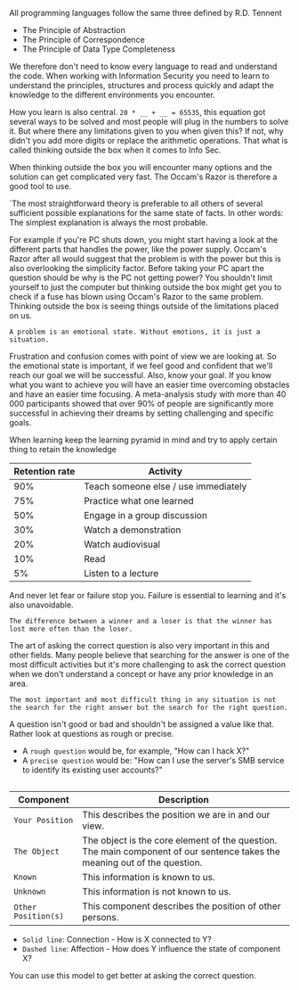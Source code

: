 All programming languages follow the same three defined by R.D. Tennent
- The Principle of Abstraction
- The Principle of Correspondence
- The Principle of Data Type Completeness

We therefore don't need to know every language to read and understand the code. When working with Information Security you need to learn to understand the principles, structures and process quickly and adapt the knowledge to the different environments you encounter.

How you learn is also central. `20 * __ + __ = 65535`, this equation got several ways to be solved and most people will plug in the numbers to solve it. But where there any limitations given to you when given this? If not, why didn't you add more digits or replace the arithmetic operations. That what is called thinking outside the box when it comes to Info Sec.

When thinking outside the box you will encounter many options and the solution can get complicated very fast. The Occam's Razor is therefore a good tool to use.

`The most straightforward theory is preferable to all others of several sufficient possible explanations for the same state of facts. In other words: The simplest explanation is always the most probable.

For example if you're PC shuts down, you might start having a look at the different parts that handles the power, like the power supply. Occam's Razor after all would suggest that the problem is with the power but this is also overlooking the simplicity factor. Before taking your PC apart the question should be why is the PC not getting power? You shouldn't limit yourself to just the computer but thinking outside the box might get you to check if a fuse has blown using Occam's Razor to the same problem. Thinking outside the box is seeing things outside of the limitations placed on us. 

`A problem is an emotional state. Without emotions, it is just a situation.`

Frustration and confusion comes with point of view we are looking at. So the emotional state is important, if we feel good and confident that we'll reach our goal we will be successful. Also, know your goal. If you know what you want to achieve you will have an easier time overcoming obstacles and have an easier time focusing. A meta-analysis study with more than 40 000 participants showed that over 90% of people are significantly more successful in achieving their dreams by setting challenging and specific goals. 

When learning keep the learning pyramid in mind and try to apply certain thing to retain the knowledge

| Retention rate | Activity                             |
| -------------- | ------------------------------------ |
| 90%            | Teach someone else / use immediately |
| 75%            | Practice what one learned            |
| 50%            | Engage in a group discussion         |
| 30%            | Watch a demonstration                |
| 20%            | Watch audiovisual                    |
| 10%            | Read                                 |
| 5%             | Listen to a lecture                  |

And never let fear or failure stop you. Failure is essential to learning and it's also unavoidable.

`The difference between a winner and a loser is that the winner has lost more often than the loser.`

The art of asking the correct question is also very important in this and other fields. Many people believe that searching for the answer is one of the most difficult activities but it's more challenging to ask the correct question when we don't understand a concept or have any prior knowledge in an area.

`The most important and most difficult thing in any situation is not the search for the right answer but the search for the right question.`

A question isn't good or bad and shouldn't be assigned a value like that. Rather look at questions as rough or precise.

- A `rough question` would be, for example, "How can I hack X?"
- A `precise question` would be: "How can I use the server's SMB service to identify its existing user accounts?"

<img src="https://academy.hackthebox.com/storage/modules/9/Questioning1.png" alt="">

|**Component**|**Description**|
|---|---|
|`Your Position`|This describes the position we are in and our view.|
|`The Object`|The object is the core element of the question. The main component of our sentence takes the meaning out of the question.|
|`Known`|This information is known to us.|
|`Unknown`|This information is not known to us.|
|`Other Position(s)`|This component describes the position of other persons.|
- `Solid line`: Connection - How is X connected to Y?
- `Dashed line`: Affection - How does Y influence the state of component X?

You can use this model to get better at asking the correct question.